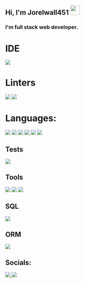 ## Hi, I'm Jorelwall451 <img src="https://media.giphy.com/media/hvRJCLFzcasrR4ia7z/giphy.gif" width="30" >

### I'm full stack web developer.

# IDE

<img src="https://img.shields.io/badge/Visual_Studio_Code-0078D4?style=for-the-badge&logo=visual%20studio%20code&logoColor=white" />

# Linters

<img src="[https://img.shields.io/badge/eslint-3A33D1?style=for-the-badge&logo=eslint&logoColor=white](https://img.shields.io/badge/eslint-3A33D1?style=for-the-badge&logo=eslint&logoColor=white
)">
<img src="https://img.shields.io/badge/prettier-1A2C34?style=for-the-badge&logo=prettier&logoColor=F7BA3E">

# Languages:

<img src="https://img.shields.io/badge/HTML5-E34F26?style=for-the-badge&logo=html5&logoColor=white"/>
<img src="https://img.shields.io/badge/CSS3-1572B6?style=for-the-badge&logo=css3&logoColor=white"/>
<img src="https://img.shields.io/badge/JavaScript-F7DF1E?style=for-the-badge&logo=javascript&logoColor=black"/>
<img src="https://img.shields.io/badge/TypeScript-007ACC?style=for-the-badge&logo=typescript&logoColor=white"/>
<img src="https://img.shields.io/badge/Node.js-43853D?style=for-the-badge&logo=node.js&logoColor=white"/>
<img src="https://img.shields.io/badge/C%23-239120?style=for-the-badge&logo=c-sharp&logoColor=white"/>

## Tests

<img src="https://img.shields.io/badge/Jest-323330?style=for-the-badge&logo=Jest&logoColor=white"/>

## Tools

<img src="https://img.shields.io/badge/Tailwind_CSS-38B2AC?style=for-the-badge&logo=tailwind-css&logoColor=white"/>
<img src="https://img.shields.io/badge/React-20232A?style=for-the-badge&logo=react&logoColor=61DAFB"/>
<img src="https://img.shields.io/badge/Express.js-404D59?style=for-the-badge"/>

## SQL

<img src="https://img.shields.io/badge/MySQL-00000F?style=for-the-badge&logo=mysql&logoColor=white"/>

## ORM

<img src="https://img.shields.io/badge/Prisma-3982CE?style=for-the-badge&logo=Prisma&logoColor=white">

## Socials: 

<a href="mailto:jorelwall154@gmail.com">
  <img src="https://img.shields.io/badge/Gmail-D14836?style=for-the-badge&logo=gmail&logoColor=white"/>
</a>
<a href="https://discord.com/users/1085330067598622743">
  <img src="https://img.shields.io/badge/Discord-7289DA?style=for-the-badge&logo=discord&logoColor=white"/>
</a>
